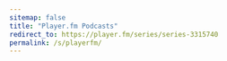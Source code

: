 ```yaml
---
sitemap: false
title: "Player.fm Podcasts"
redirect_to: https://player.fm/series/series-3315740
permalink: /s/playerfm/
---
```

